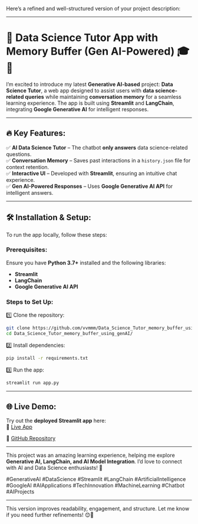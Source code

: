 Here’s a refined and well-structured version of your project description:  

---

# 🚀 **Data Science Tutor App with Memory Buffer (Gen AI-Powered)** 🎓🤖  

I’m excited to introduce my latest **Generative AI-based** project: **Data Science Tutor**, a web app designed to assist users with **data science-related queries** while maintaining **conversation memory** for a seamless learning experience. The app is built using **Streamlit** and **LangChain**, integrating **Google Generative AI** for intelligent responses.  

---

## 🔥 **Key Features:**  
✅ **AI Data Science Tutor** – The chatbot **only answers** data science-related questions.  
✅ **Conversation Memory** – Saves past interactions in a `history.json` file for context retention.  
✅ **Interactive UI** – Developed with **Streamlit**, ensuring an intuitive chat experience.  
✅ **Gen AI-Powered Responses** – Uses **Google Generative AI API** for intelligent answers.  

---

## 🛠️ **Installation & Setup:**  
To run the app locally, follow these steps:  

### **Prerequisites:**  
Ensure you have **Python 3.7+** installed and the following libraries:  
- **Streamlit**  
- **LangChain**  
- **Google Generative AI API**  

### **Steps to Set Up:**  
1️⃣ Clone the repository:  
```bash
git clone https://github.com/vvmmm/Data_Science_Tutor_memory_buffer_using_genAI/
cd Data_Science_Tutor_memory_buffer_using_genAI/
```  
2️⃣ Install dependencies:  
```bash
pip install -r requirements.txt
```  
3️⃣ Run the app:  
```bash
streamlit run app.py
```  

---

## 🌐 **Live Demo:**  
Try out the **deployed Streamlit app** here:  
🔗 [Live App](https://datasciencetutormemorybufferusinggenaibyvishal-4bb.streamlit.app/)  

🔗 [GitHub Repository](https://github.com/vvmmm/Data_Science_Tutor_memory_buffer_using_genAI/)  

---

This project was an amazing learning experience, helping me explore **Generative AI, LangChain, and AI Model Integration**. I’d love to connect with AI and Data Science enthusiasts! 🚀  

#GenerativeAI #DataScience #Streamlit #LangChain #ArtificialIntelligence #GoogleAI #AIApplications #TechInnovation #MachineLearning #Chatbot #AIProjects  

---

This version improves readability, engagement, and structure. Let me know if you need further refinements! 😊🚀
